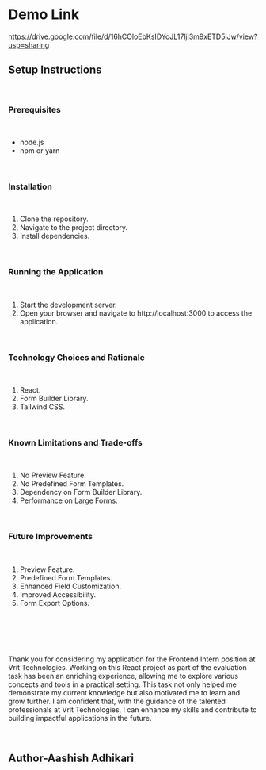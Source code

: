 
# Demo Link
https://drive.google.com/file/d/16hCOloEbKsIDYoJL17ljl3m9xETD5iJw/view?usp=sharing
<br>
<h2>Setup Instructions</h2>
<br>
<h3>Prerequisites</h3>
<br>
<ul>
  <li>node.js</li>
  <li>npm or yarn</li>
  
</ul>
<br>
<h3>Installation</h3>
<br>
<ol>
  <li>Clone the repository.</li>
  <li>Navigate to the project directory.</li>
  <li>Install dependencies.</li>
</ol>
<br>
<h3>Running the Application</h3>
<br>
<ol>
  <li>Start the development server.</li>
  <li>Open your browser and navigate to http://localhost:3000 to access the application.</li>
</ol>
<br>
<h3>Technology Choices and Rationale</h3>
<br>
<ol>
  <li>React.</li>
  <li>Form Builder Library.</li>
  <li> Tailwind CSS.</li>
</ol>
<br>
<h3>Known Limitations and Trade-offs</h3>
<br>
<ol>
  <li>No Preview Feature.</li>
  <li>No Predefined Form Templates.</li>
  <li>Dependency on Form Builder Library.</li>
  <li>Performance on Large Forms.</li>
</ol>
<br>
<h3>Future Improvements</h3>
<br>
<ol>
  <li>Preview Feature.</li>
  <li>Predefined Form Templates.</li>
  <li>Enhanced Field Customization.</li>
  <li>Improved Accessibility.</li>
  <li>Form Export Options.</li>
</ol>

<br>
<br>
<br>
<br>
<p>Thank you for considering my application for the Frontend Intern position at Vrit Technologies. Working on this React project as part of the evaluation task has been an enriching experience, allowing me to explore various concepts and tools in a practical setting. This task not only helped me demonstrate my current knowledge but also motivated me to learn and grow further. I am confident that, with the guidance of the talented professionals at Vrit Technologies, I can enhance my skills and contribute to building impactful applications in the future.</p>
<br>
<h2>Author-Aashish Adhikari</h2>
